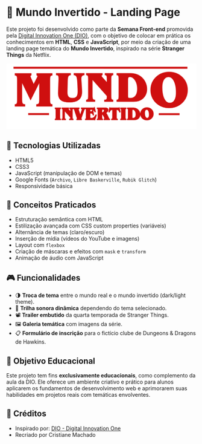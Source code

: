 # 🌌 Mundo Invertido - Landing Page

Este projeto foi desenvolvido como parte da **Semana Front-end** promovida pela [Digital Innovation One (DIO)](https://www.dio.me/), com o objetivo de colocar em prática os conhecimentos em **HTML**, **CSS** e **JavaScript**, por meio da criação de uma landing page temática do **Mundo Invertido**, inspirado na série **Stranger Things** da Netflix.

![Banner do Projeto](assets/images/banner/logo.svg)

## 🚀 Tecnologias Utilizadas

- HTML5
- CSS3
- JavaScript (manipulação de DOM e temas)
- Google Fonts (`Archivo`, `Libre Baskerville`, `Rubik Glitch`)
- Responsividade básica

## 🧠 Conceitos Praticados

- Estruturação semântica com HTML
- Estilização avançada com CSS custom properties (variáveis)
- Alternância de temas (claro/escuro)
- Inserção de mídia (vídeos do YouTube e imagens)
- Layout com `flexbox`
- Criação de máscaras e efeitos com `mask` e `transform`
- Animação de áudio com JavaScript

## 🎮 Funcionalidades

- 🌗 **Troca de tema** entre o mundo real e o mundo invertido (dark/light theme).
- 🎵 **Trilha sonora dinâmica** dependendo do tema selecionado.
- 📽️ **Trailer embutido** da quarta temporada de Stranger Things.
- 🖼️ **Galeria temática** com imagens da série.
- 📋 **Formulário de inscrição** para o fictício clube de Dungeons & Dragons de Hawkins.

## 🎯 Objetivo Educacional

Este projeto tem fins **exclusivamente educacionais**, como complemento da aula da DIO. Ele oferece um ambiente criativo e prático para alunos aplicarem os fundamentos de desenvolvimento web e aprimorarem suas habilidades em projetos reais com temáticas envolventes.

## 🧾 Créditos

- Inspirado por: [DIO - Digital Innovation One](https://www.dio.me/)
- Recriado por Cristiane Machado